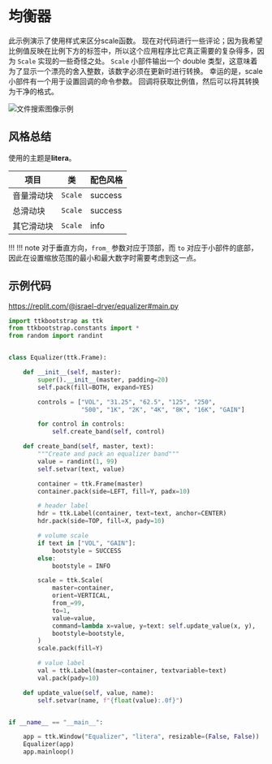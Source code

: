 # 均衡器
此示例演示了使用样式来区分scale函数。 现在对代码进行一些评论；因为我希望比例值反映在比例下方的标签中，所以这个应用程序比它真正需要的复杂得多，因为 `Scale` 实现的一些奇怪之处。 `Scale` 小部件输出一个 double 类型，这意味着为了显示一个漂亮的舍入整数，该数字必须在更新时进行转换。 幸运的是，scale 小部件有一个用于设置回调的命令参数。 回调将获取比例值，然后可以将其转换为干净的格式。

![文件搜索图像示例](../assets/gallery/equalizer.png)

## 风格总结
使用的主题是**litera**。

| 项目    | 类       | 配色风格    |
| ----- | ------- | ------- |
| 音量滑动块 | `Scale` | success |
| 总滑动块  | `Scale` | success |
| 其它滑动块 | `Scale` | info    |

!!! !!! note 对于垂直方向，`from_` 参数对应于顶部，而 `to` 对应于小部件的底部，因此在设置缩放范围的最小和最大数字时需要考虑到这一点。

## 示例代码
https://replit.com/@israel-dryer/equalizer#main.py

```python
import ttkbootstrap as ttk
from ttkbootstrap.constants import *
from random import randint


class Equalizer(ttk.Frame):

    def __init__(self, master):
        super().__init__(master, padding=20)
        self.pack(fill=BOTH, expand=YES)

        controls = ["VOL", "31.25", "62.5", "125", "250",
                    "500", "1K", "2K", "4K", "8K", "16K", "GAIN"]

        for control in controls:
            self.create_band(self, control)

    def create_band(self, master, text):
        """Create and pack an equalizer band"""
        value = randint(1, 99)
        self.setvar(text, value)

        container = ttk.Frame(master)
        container.pack(side=LEFT, fill=Y, padx=10)

        # header label
        hdr = ttk.Label(container, text=text, anchor=CENTER)
        hdr.pack(side=TOP, fill=X, pady=10)

        # volume scale
        if text in ["VOL", "GAIN"]:
            bootstyle = SUCCESS
        else:
            bootstyle = INFO

        scale = ttk.Scale(
            master=container,
            orient=VERTICAL,
            from_=99,
            to=1,
            value=value,
            command=lambda x=value, y=text: self.update_value(x, y),
            bootstyle=bootstyle,
        )
        scale.pack(fill=Y)

        # value label
        val = ttk.Label(master=container, textvariable=text)
        val.pack(pady=10)

    def update_value(self, value, name):
        self.setvar(name, f"{float(value):.0f}")


if __name__ == "__main__":

    app = ttk.Window("Equalizer", "litera", resizable=(False, False))
    Equalizer(app)
    app.mainloop()
```